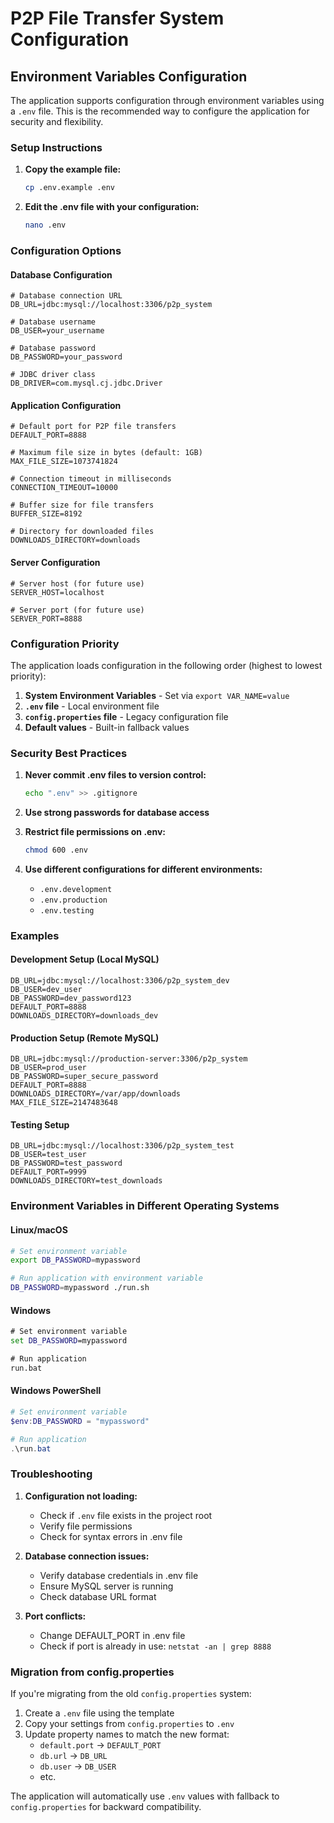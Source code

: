 # P2P File Transfer System Configuration

## Environment Variables Configuration

The application supports configuration through environment variables using a `.env` file. This is the recommended way to configure the application for security and flexibility.

### Setup Instructions

1. **Copy the example file:**

   ```bash
   cp .env.example .env
   ```

2. **Edit the .env file with your configuration:**
   ```bash
   nano .env
   ```

### Configuration Options

#### Database Configuration

```env
# Database connection URL
DB_URL=jdbc:mysql://localhost:3306/p2p_system

# Database username
DB_USER=your_username

# Database password
DB_PASSWORD=your_password

# JDBC driver class
DB_DRIVER=com.mysql.cj.jdbc.Driver
```

#### Application Configuration

```env
# Default port for P2P file transfers
DEFAULT_PORT=8888

# Maximum file size in bytes (default: 1GB)
MAX_FILE_SIZE=1073741824

# Connection timeout in milliseconds
CONNECTION_TIMEOUT=10000

# Buffer size for file transfers
BUFFER_SIZE=8192

# Directory for downloaded files
DOWNLOADS_DIRECTORY=downloads
```

#### Server Configuration

```env
# Server host (for future use)
SERVER_HOST=localhost

# Server port (for future use)
SERVER_PORT=8888
```

### Configuration Priority

The application loads configuration in the following order (highest to lowest priority):

1. **System Environment Variables** - Set via `export VAR_NAME=value`
2. **`.env` file** - Local environment file
3. **`config.properties` file** - Legacy configuration file
4. **Default values** - Built-in fallback values

### Security Best Practices

1. **Never commit .env files to version control:**

   ```bash
   echo ".env" >> .gitignore
   ```

2. **Use strong passwords for database access**

3. **Restrict file permissions on .env:**

   ```bash
   chmod 600 .env
   ```

4. **Use different configurations for different environments:**
   - `.env.development`
   - `.env.production`
   - `.env.testing`

### Examples

#### Development Setup (Local MySQL)

```env
DB_URL=jdbc:mysql://localhost:3306/p2p_system_dev
DB_USER=dev_user
DB_PASSWORD=dev_password123
DEFAULT_PORT=8888
DOWNLOADS_DIRECTORY=downloads_dev
```

#### Production Setup (Remote MySQL)

```env
DB_URL=jdbc:mysql://production-server:3306/p2p_system
DB_USER=prod_user
DB_PASSWORD=super_secure_password
DEFAULT_PORT=8888
DOWNLOADS_DIRECTORY=/var/app/downloads
MAX_FILE_SIZE=2147483648
```

#### Testing Setup

```env
DB_URL=jdbc:mysql://localhost:3306/p2p_system_test
DB_USER=test_user
DB_PASSWORD=test_password
DEFAULT_PORT=9999
DOWNLOADS_DIRECTORY=test_downloads
```

### Environment Variables in Different Operating Systems

#### Linux/macOS

```bash
# Set environment variable
export DB_PASSWORD=mypassword

# Run application with environment variable
DB_PASSWORD=mypassword ./run.sh
```

#### Windows

```cmd
# Set environment variable
set DB_PASSWORD=mypassword

# Run application
run.bat
```

#### Windows PowerShell

```powershell
# Set environment variable
$env:DB_PASSWORD = "mypassword"

# Run application
.\run.bat
```

### Troubleshooting

1. **Configuration not loading:**

   - Check if `.env` file exists in the project root
   - Verify file permissions
   - Check for syntax errors in .env file

2. **Database connection issues:**

   - Verify database credentials in .env file
   - Ensure MySQL server is running
   - Check database URL format

3. **Port conflicts:**
   - Change DEFAULT_PORT in .env file
   - Check if port is already in use: `netstat -an | grep 8888`

### Migration from config.properties

If you're migrating from the old `config.properties` system:

1. Create a `.env` file using the template
2. Copy your settings from `config.properties` to `.env`
3. Update property names to match the new format:
   - `default.port` → `DEFAULT_PORT`
   - `db.url` → `DB_URL`
   - `db.user` → `DB_USER`
   - etc.

The application will automatically use `.env` values with fallback to `config.properties` for backward compatibility.
